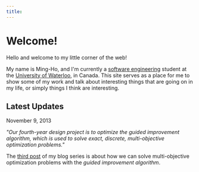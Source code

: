```yaml
---
title:
---
```


Welcome!
========

Hello and welcome to my little corner of the web!

My name is Ming-Ho, and I'm currently a [software engineering][] student at the [University of Waterloo][], in Canada.  This site serves as a place for me to show some of my work and talk about interesting things that are going on in my life, or simply things I think are interesting.

[software engineering]: http://www.softeng.uwaterloo.ca
[University of Waterloo]: http://www.uwaterloo.ca

Latest Updates
--------------
<div class="date">November 9, 2013</div>

_"Our fourth-year design project is to optimize the guided improvement
algorithm, which is used to solve exact, discrete, multi-objective optimization
problems."_

The [third post](/blog/fydp3.html) of my blog series is about how we can solve
multi-objective optimization problems with the _guided improvement algorithm_.
